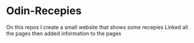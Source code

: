 # Odin-Recepies 
On this repos I create a small website that shows some recepies
Linked all the pages then added information to the pages 
